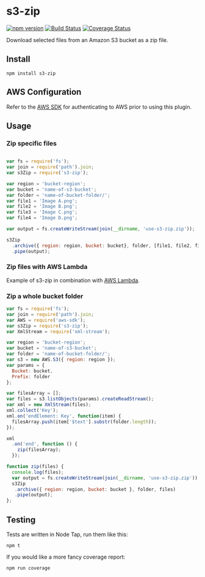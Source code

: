 # s3-zip

[![npm version][npm-badge]][npm-url]
[![Build Status][travis-badge]][travis-url]
[![Coverage Status][coveralls-badge]][coveralls-url]


Download selected files from an Amazon S3 bucket as a zip file.



## Install

```
npm install s3-zip
```


## AWS Configuration

Refer to the [AWS SDK][aws-sdk-url] for authenticating to AWS prior to using this plugin.



## Usage

### Zip specific files

```javascript

var fs = require('fs');
var join = require('path').join;
var s3Zip = require('s3-zip');

var region = 'bucket-region';
var bucket = 'name-of-s3-bucket';
var folder = 'name-of-bucket-folder/';
var file1 = 'Image A.png';
var file2 = 'Image B.png';
var file3 = 'Image C.png';
var file4 = 'Image D.png';

var output = fs.createWriteStream(join(__dirname, 'use-s3-zip.zip'));

s3Zip
  .archive({ region: region, bucket: bucket}, folder, [file1, file2, file3, file4])
  .pipe(output);

```

### Zip files with AWS Lambda

Example of s3-zip in combination with [AWS Lambda](aws_lambda.md).


### Zip a whole bucket folder

```javascript
var fs = require('fs');
var join = require('path').join;
var AWS = require('aws-sdk');
var s3Zip = require('s3-zip');
var XmlStream = require('xml-stream');

var region = 'bucket-region';
var bucket = 'name-of-s3-bucket';
var folder = 'name-of-bucket-folder/';
var s3 = new AWS.S3({ region: region });
var params = {
  Bucket: bucket,
  Prefix: folder
};

var filesArray = [];
var files = s3.listObjects(params).createReadStream();
var xml = new XmlStream(files);
xml.collect('Key');
xml.on('endElement: Key', function(item) {
  filesArray.push(item['$text'].substr(folder.length));
});

xml
  .on('end', function () {
    zip(filesArray);
  });

function zip(files) {
  console.log(files);
  var output = fs.createWriteStream(join(__dirname, 'use-s3-zip.zip'));
  s3Zip
   .archive({ region: region, bucket: bucket }, folder, files)
   .pipe(output);
};
```


## Testing

Tests are written in Node Tap, run them like this:

```
npm t
```

If you would like a more fancy coverage report:

```
npm run coverage
```




[aws-sdk-url]: http://docs.aws.amazon.com/AWSJavaScriptSDK/guide/node-configuring.html
[npm-badge]: https://badge.fury.io/js/s3-zip.svg
[npm-url]: https://badge.fury.io/js/s3-zip
[travis-badge]: https://travis-ci.org/orangewise/s3-zip.svg?branch=master
[travis-url]: https://travis-ci.org/orangewise/s3-zip
[coveralls-badge]: https://coveralls.io/repos/github/orangewise/s3-zip/badge.svg?branch=master
[coveralls-url]: https://coveralls.io/github/orangewise/s3-zip?branch=master
